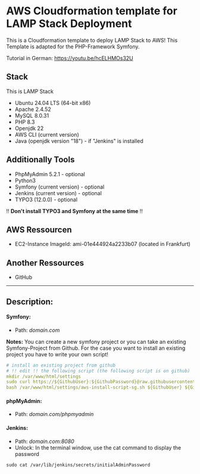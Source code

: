# AWS Cloudformation template for LAMP Stack Deployment
This is a Cloudformation template to deploy LAMP Stack to AWS! This Template is adapted for the PHP-Framework Symfony.

Tutorial in German: https://youtu.be/hcELHMOs32U

## Stack
This is LAMP Stack

- Ubuntu 24.04 LTS (64-bit x86)
- Apache 2.4.52
- MySQL 8.0.31
- PHP 8.3
- Openjdk 22
- AWS CLI (current version)
- Java (openjdk version "18") - if "Jenkins" is installed

## Additionally Tools
- PhpMyAdmin 5.2.1 - optional
- Python3
- Symfony (current version) - optional
- Jenkins (current version) - optional
- TYPO3 (12.0.0) - optional

!! **Don't install TYPO3 and Symfony at the same time** !!

## AWS Ressourcen
- EC2-Instance ImageId: ami-01e444924a2233b07 (located in Frankfurt)

## Another Ressources
- GitHub

------------

## Description:
#### Symfony:
- Path: *domain.com*

**Notes:**
You can create a new symfony project or you can take an existing Symfony-Project from Github.
For the case you want to install an existing project you have to write your own script!

```yaml
# install an existing project from github
# !! edit !! the following script (the following script is on github)
mkdir /var/www/html/settings
sudo curl https://${GithubUser}:${GithubPassword}@raw.githubusercontent.com/LuminiCode/symfony/master/aws-install-script-sg.sh -o /var/www/html/settings/aws-install-script-sg.sh
bash /var/www/html/settings/aws-install-script-sg.sh ${GithubUser} ${GithubPassword} ${AWS::StackName} ${DBUser} ${DBPassword} ${DBName}
```
#### phpMyAdmin: 
- Path: *domain.com/phpmyadmin*

#### Jenkins: 
- Path: *domain.com:8080*
- Unlock: In the terminal window, use the cat command to display the password
```shell
sudo cat /var/lib/jenkins/secrets/initialAdminPassword
```
